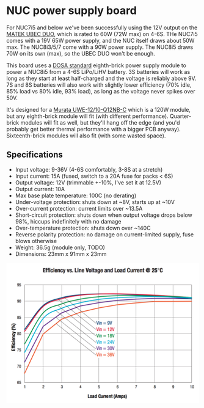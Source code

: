 # NUC power supply board
For NUC7i5 and below we've been successfully using the 12V output on the [MATEK UBEC DUO](http://www.mateksys.com/?portfolio=u4a2p), which is rated to 60W (72W max) on 4-6S.
THe NUC7i5 comes with a 19V 65W power supply, and the NUC itself draws about 50W max.
The NUC8i3/5/7 come with a 90W power supply.
The NUC8i5 draws 70W on its own (max), so the UBEC DUO won't be enough.

This board uses a [DOSA standard](http://www.dosapower.com/) eighth-brick power supply module to power a NUC8i5 from a 4-6S LiPo/LiHV battery.
3S batteries will work as long as they start at least half-charged and the voltage is reliably above 9V.
7S and 8S batteries will also work with slightly lower efficiency (70% idle, 85% load vs 80% idle, 93% load), as long as the voltage never spikes over 50V.

It's designed for a [Murata UWE-12/10-Q12NB-C](https://www.digikey.co.nz/product-detail/en/murata-power-solutions-inc/UWE-12-10-Q12NB-C/UWE-12-10-Q12NB-C-ND/5168567) which is a 120W module, but any eighth-brick module will fit (with different performance).
Quarter-brick modules will fit as well, but they'll hang off the edge (and you'd probably get better thermal performance with a bigger PCB anyway).
Sixteenth-brick modules will also fit (with some wasted space).


## Specifications

* Input voltage: 9-36V (4-6S comfortably, 3-8S at a stretch)
* Input current: 15A (fused, switch to a 20A fuse for packs < 6S)
* Output voltage: 12V (trimmable +-10%, I've set it at 12.5V)
* Output current: 10A
* Max base plate temperature: 100C (no derating)
* Under-voltage protection: shuts down at ~8V, starts up at ~10V
* Over-current protection: current limits over ~13.5A
* Short-circuit protection: shuts down when output voltage drops below 98%, hiccups indefinitely with no damage
* Over-temperature protection: shuts down over ~140C
* Reverse polarity protection: no damage on current-limited supply, fuse blows otherwise
* Weight: 36.5g (module only, TODO)
* Dimensions: 23mm x 91mm x 23mm

![](murata_efficiency.png)



